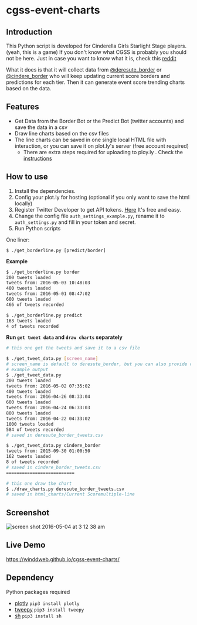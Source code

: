 cgss-event-charts
===

Introduction
---
This Python script is developed for Cinderella Girls Starlight Stage players.(yeah, this is a game)
If you don't know what CGSS is probably you should not be here. Just in case you want to know what it is, check this [reddit](https://www.reddit.com/r/StarlightStage/comments/4h3eg7/event_megathread_live_groove_dance_burst_seizon/)

What it does is that it will collect data from [@deresute_border](https://twitter.com/deresute_border) or [@cindere_border](https://twitter.com/cindere_border) who will keep updating current score borders and predictions for each tier.
Then it can generate event score trending charts based on the data.

Features
---

- Get Data from the Border Bot or the Predict Bot (twitter accounts) and save the data in a csv
- Draw line charts based on the csv files
- The line charts can be saved in one single local HTML file with interaction, or you can save it on plot.ly's server (free account required)
  - There are extra steps required for uploading to ploy.ly . Check the [instructions](https://plot.ly/python/getting-started/undefined)

How to use
---

1. Install the dependencies.
2. Config your plot.ly for hosting (optional if you only want to save the html locally)
3. Register Twitter Developer to get API tokens. [Here](https://apps.twitter.com) It's free and easy.
4. Change the config file `auth_settings_example.py`, rename it to `auth_settings.py` and fill in your token and secret.
5. Run Python scripts

One liner:

`$ ./get_borderline.py [predict/border]`

**Example**

```bash
$ ./get_borderline.py border
200 tweets loaded
tweets from: 2016-05-03 10:48:03
400 tweets loaded
tweets from: 2016-05-01 08:47:02
600 tweets loaded
466 of tweets recorded

$ ./get_borderline.py predict
163 tweets loaded
4 of tweets recorded
```

**Run `get tweet data` and `draw charts` separately**

```bash
# this one get the tweets and save it to a csv file

$ ./get_tweet_data.py [screen_name]
# screen_name is default to deresute_border, but you can also provide cindere_border to get the prediction data
# example output
$ ./get_tweet_data.py
200 tweets loaded
tweets from: 2016-05-02 07:35:02
400 tweets loaded
tweets from: 2016-04-26 08:33:04
600 tweets loaded
tweets from: 2016-04-24 06:33:03
800 tweets loaded
tweets from: 2016-04-22 04:33:02
1000 tweets loaded
584 of tweets recorded
# saved in deresute_border_tweets.csv

$ ./get_tweet_data.py cindere_border
tweets from: 2015-09-30 01:00:50
162 tweets loaded
8 of tweets recorded
# saved in cindere_border_tweets.csv
==========================

# this one draw the chart
$ ./draw_charts.py deresute_border_tweets.csv
# saved in html_charts/Current Scoremultiple-line
```

Screenshot
---
![screen shot 2016-05-04 at 3 12 38 am](https://cloud.githubusercontent.com/assets/1504159/15012085/aa303114-11aa-11e6-8967-0cf84fd83b4c.png)

Live Demo
---

https://winddweb.github.io/cgss-event-charts/

Dependency
---

Python packages required

- [plotly](https://plot.ly) `pip3 install plotly`
- [tweepy](http://docs.tweepy.org/en/v3.5.0/) `pip3 install tweepy`
- [sh](http://amoffat.github.io/sh/) ``pip3 install sh``
